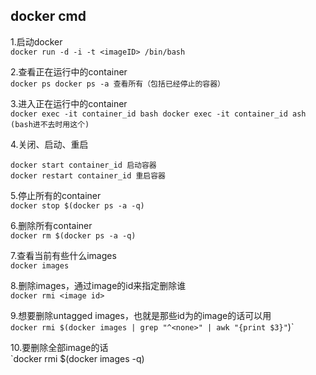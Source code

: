## docker cmd
1.启动docker  
`docker run -d -i -t <imageID> /bin/bash `

2.查看正在运行中的container  
`docker ps
docker ps -a 查看所有（包括已经停止的容器）`

3.进入正在运行中的container  
`docker exec -it container_id bash
docker exec -it container_id ash (bash进不去时用这个)`

4.关闭、启动、重启  
```docker stop container_id 停止容器
docker start container_id 启动容器
docker restart container_id 重启容器
```

5.停止所有的container  
`docker stop $(docker ps -a -q)`

6.删除所有container  
`docker rm $(docker ps -a -q)`

7.查看当前有些什么images  
`docker images`

8.删除images，通过image的id来指定删除谁  
`docker rmi <image id>`

9.想要删除untagged images，也就是那些id为<None>的image的话可以用  
`docker rmi $(docker images | grep "^<none>" | awk "{print $3}"`)`
  
10.要删除全部image的话  
`docker rmi $(docker images -q)
